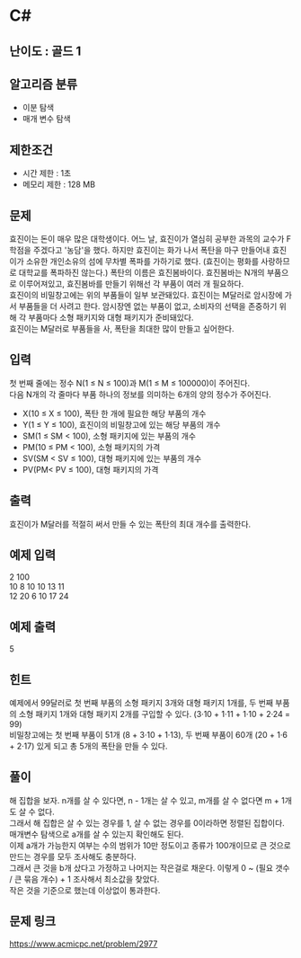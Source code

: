 # C#

## 난이도 : 골드 1

## 알고리즘 분류
  - 이분 탐색
  - 매개 변수 탐색

## 제한조건
  - 시간 제한 : 1초
  - 메모리 제한 : 128 MB

## 문제
효진이는 돈이 매우 많은 대학생이다. 어느 날, 효진이가 열심히 공부한 과목의 교수가 F학점을 주겠다고 '농담'을 했다. 하지만 효진이는 화가 나서 폭탄을 마구 만들어내 효진이가 소유한 개인소유의 섬에 무차별 폭파를 가하기로 했다. (효진이는 평화를 사랑하므로 대학교를 폭파하진 않는다.) 폭탄의 이름은 효진봄바이다. 효진봄바는 N개의 부품으로 이루어져있고, 효진봄바를 만들기 위해선 각 부품이 여러 개 필요하다.<br/>
효진이의 비밀창고에는 위의 부품들이 일부 보관돼있다. 효진이는 M달러로 암시장에 가서 부품들을 더 사려고 한다. 암시장엔 없는 부품이 없고, 소비자의 선택을 존중하기 위해 각 부품마다 소형 패키지와 대형 패키지가 준비돼있다.<br/>
효진이는 M달러로 부품들을 사, 폭탄을 최대한 많이 만들고 싶어한다.<br/>

## 입력
첫 번째 줄에는 정수 N(1 ≤ N ≤ 100)과 M(1 ≤ M ≤ 100000)이 주어진다.<br/>
다음 N개의 각 줄마다 부품 하나의 정보를 의미하는 6개의 양의 정수가 주어진다.<br/>

  - X(10 ≤ X ≤ 100), 폭탄 한 개에 필요한 해당 부품의 개수
  - Y(1 ≤ Y ≤ 100), 효진이의 비밀창고에 있는 해당 부품의 개수
  - SM(1 ≤ SM < 100), 소형 패키지에 있는 부품의 개수
  - PM(10 ≤ PM < 100), 소형 패키지의 가격
  - SV(SM < SV ≤ 100), 대형 패키지에 있는 부품의 개수
  - PV(PM< PV ≤ 100), 대형 패키지의 가격

## 출력
효진이가 M달러를 적절히 써서 만들 수 있는 폭탄의 최대 개수를 출력한다.<br/>

## 예제 입력
2 100<br/>
10 8 10 10 13 11<br/>
12 20 6 10 17 24<br/>

## 예제 출력
5<br/>

## 힌트
예제에서 99달러로 첫 번째 부품의 소형 패키지 3개와 대형 패키지 1개를, 두 번째 부품의 소형 패키지 1개와 대형 패키지 2개를 구입할 수 있다. (3·10 + 1·11 + 1·10 + 2·24 = 99)<br/>
비밀창고에는 첫 번째 부품이 51개 (8 + 3·10 + 1·13), 두 번째 부품이 60개 (20 + 1·6 + 2·17) 있게 되고 총 5개의 폭탄을 만들 수 있다.<br/>

## 풀이
해 집합을 보자. n개를 살 수 있다면, n - 1개는 살 수 있고, m개를 살 수 없다면 m + 1개도 살 수 없다.<br/>
그래서 해 집합은 살 수 있는 경우를 1, 살 수 없는 경우를 0이라하면 정렬된 집합이다.<br/>
매개변수 탐색으로 a개를 살 수 있는지 확인해도 된다.<br/>
이제 a개가 가능한지 여부는 수의 범위가 10만 정도이고 종류가 100개이므로 큰 것으로 만드는 경우를 모두 조사해도 충분하다.<br/>
그래서 큰 것을 b개 샀다고 가정하고 나머지는 작은걸로 채운다. 이렇게 0 ~ (필요 갯수 / 큰 묶음 개수) + 1 조사해서 최소값을 찾았다.<br/>
작은 것을 기준으로 했는데 이상없이 통과한다.<br/>


## 문제 링크
https://www.acmicpc.net/problem/2977